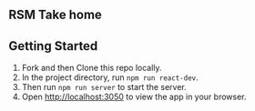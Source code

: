 ## RSM Take home


## Getting Started
1) Fork and then Clone this repo locally.
2) In the project directory, run `npm run react-dev`.
3) Then run `npm run server` to start the server.
4) Open [http://localhost:3050](http://localhost:3050) to view the app in your browser.
